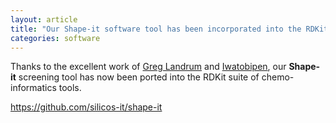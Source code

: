 ```yaml
---
layout: article
title: "Our Shape-it software tool has been incorporated into the RDKit suite"
categories: software
---
```


Thanks to the excellent work of [Greg Landrum](https://www.linkedin.com/in/greg-landrum-2764221/?originalSubdomain=ch) and [Iwatobipen](https://iwatobipen.wordpress.com), our **Shape-it** screening tool has now been ported into the RDKit suite of chemo-informatics tools.


<a href="https://github.com/silicos-it/shape-it" target="_blank">https://github.com/silicos-it/shape-it</a>
